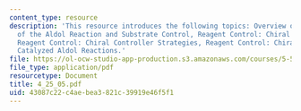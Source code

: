 ```yaml
---
content_type: resource
description: 'This resource introduces the following topics: Overview of the Stereochemistry
  of the Aldol Reaction and Substrate Control, Reagent Control: Chiral Auxiliary Strategies,
  Reagent Control: Chiral Controller Strategies, Reagent Control: Chiral Lewis Acid
  Catalyzed Aldol Reactions.'
file: https://ol-ocw-studio-app-production.s3.amazonaws.com/courses/5-512-synthetic-organic-chemistry-ii-spring-2005/43087c22c4aebea3821c39919e46f5f1_4_25_05.pdf
file_type: application/pdf
resourcetype: Document
title: 4_25_05.pdf
uid: 43087c22-c4ae-bea3-821c-39919e46f5f1
---
```

